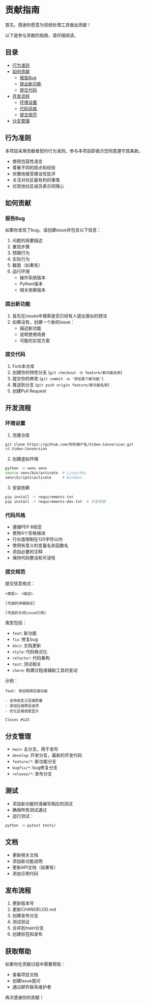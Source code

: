 # 贡献指南

首先，感谢你愿意为视频处理工具做出贡献！

以下是参与贡献的指南，请仔细阅读。

## 目录
- [行为准则](#行为准则)
- [如何贡献](#如何贡献)
  - [报告Bug](#报告bug)
  - [提出新功能](#提出新功能)
  - [提交代码](#提交代码)
- [开发流程](#开发流程)
  - [环境设置](#环境设置)
  - [代码风格](#代码风格)
  - [提交规范](#提交规范)
- [分支管理](#分支管理)

## 行为准则

本项目采用贡献者契约行为准则。参与本项目即表示您同意遵守其条款。

- 使用包容性语言
- 尊重不同的观点和经验
- 优雅地接受建设性批评
- 关注对社区最有利的事情
- 对其他社区成员表示同理心

## 如何贡献

### 报告Bug

如果你发现了bug，请创建issue并包含以下信息：

1. 问题的简要描述
2. 重现步骤
3. 预期行为
4. 实际行为
5. 截图（如果有）
6. 运行环境
   - 操作系统版本
   - Python版本
   - 相关依赖版本

### 提出新功能

1. 首先在issues中搜索是否已经有人提出类似的想法
2. 如果没有，创建一个新的issue：
   - 描述新功能
   - 说明使用场景
   - 可能的实现方案

### 提交代码

1. Fork本仓库
2. 创建你的特性分支 (`git checkout -b feature/新功能名称`)
3. 提交你的修改 (`git commit -m '添加某个新功能'`)
4. 推送到分支 (`git push origin feature/新功能名称`)
5. 创建Pull Request

## 开发流程

### 环境设置

1. 克隆仓库
```bash
git clone https://github.com/你的用户名/Video-Conversion.git
cd Video-Conversion
```

2. 创建虚拟环境
```bash
python -m venv venv
source venv/bin/activate  # Linux/Mac
venv\Scripts\activate     # Windows
```

3. 安装依赖
```bash
pip install -r requirements.txt
pip install -r requirements-dev.txt  # 开发依赖
```

### 代码风格

- 遵循PEP 8规范
- 使用4个空格缩进
- 行长度限制在120字符以内
- 使用有意义的变量名和函数名
- 添加必要的注释
- 保持代码整洁和可读性

### 提交规范

提交信息格式：
```
<类型>: <描述>

[可选的详细描述]

[可选的关闭issue引用]
```

类型包括：
- `feat`: 新功能
- `fix`: 修复bug
- `docs`: 文档更新
- `style`: 代码格式化
- `refactor`: 代码重构
- `test`: 测试相关
- `chore`: 构建过程或辅助工具的变动

示例：
```
feat: 添加视频压缩功能

- 支持自定义压缩质量
- 添加压缩预设选项
- 优化压缩进度显示

Closes #123
```

## 分支管理

- `main`: 主分支，用于发布
- `develop`: 开发分支，最新的开发代码
- `feature/*`: 新功能分支
- `bugfix/*`: bug修复分支
- `release/*`: 发布分支

## 测试

- 添加新功能时请编写相应的测试
- 确保所有测试通过
- 运行测试：
```bash
python -m pytest tests/
```

## 文档

- 更新相关文档
- 添加新功能说明
- 更新API文档（如果有）
- 添加示例代码

## 发布流程

1. 更新版本号
2. 更新CHANGELOG.md
3. 创建发布分支
4. 测试验证
5. 合并到main分支
6. 创建标签和发布

## 获取帮助

如果你在贡献过程中需要帮助：
- 查看项目文档
- 创建issue提问
- 通过邮件联系维护者

再次感谢你的贡献！
